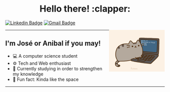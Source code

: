 ﻿<h1 align="center">Hello there! :clapper:</h1>

[![Linkedin Badge](https://img.shields.io/badge/-JoseMaldonado-blue?style=flat-square&logo=Linkedin&logoColor=white&link=https://www.linkedin.com/in/joanmaldonadoa/)](https://www.linkedin.com/in/joanmaldonadoa/)
[![Gmail Badge](https://img.shields.io/badge/-joan.maldonadoa@gmail.com!-c14438?style=flat-square&logo=Gmail&logoColor=white&link=mailto:joan.maldoandoa@gmail.com)](mailto:joan.maldoandoa@gmail.com)

<img align="right" alt="gif" src="img/pusheencode.gif" width="35%" height="35%"/>

---

<h2>I'm José or Anibal if you may!</h2>

- 💻 A computer science student 
- ⚙️ Tech and Web enthusiast
- 🌱 Currently studying in order to strengthen my knowledge
- 🚀 Fun fact: Kinda like the space 

---
